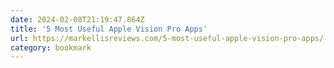 ```yaml
---
date: 2024-02-08T21:19:47.864Z
title: '5 Most Useful Apple Vision Pro Apps'
url: https://markellisreviews.com/5-most-useful-apple-vision-pro-apps/
category: bookmark
---
```

